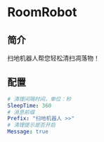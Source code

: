 # RoomRobot
## 简介
扫地机器人帮您轻松清扫凋落物！
## 配置
```yaml
# 清理间隔时间，单位：秒
SleepTime: 360
# 消息前缀
Prefix: "扫地机器人 >>"
# 清理提示是否开启
Message: true
```